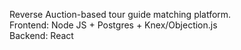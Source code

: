 Reverse Auction-based tour guide matching platform.  
Frontend: Node JS + Postgres + Knex/Objection.js  
Backend: React  
